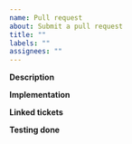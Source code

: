 ```yaml
---
name: Pull request
about: Submit a pull request
title: ""
labels: ""
assignees: ""
---
```


**Description**
<!--Provide high-level overview of what the PR is for.-->

**Implementation**
<!--Add any relevant implementation details that might help the reviewers.-->

**Linked tickets**
<!--Mention Github issues that are closed or referenced by this PR.-->

**Testing done**
<!--Explain what kind of testing this PR underwent.-->
